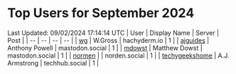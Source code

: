 # Top Users for September 2024
Last Updated: 09/02/2024 17:14:14 UTC
| User | Display Name | Server | Post |
| -- | -- | -- | -- |
| [wg](https://hachyderm.io/@wg) | W.Gross | hachyderm.io | 1 |
| [ajguides](https://mastodon.social/@ajguides) | Anthony Powell | mastodon.social | 1 |
| [mdowst](https://mastodon.social/@mdowst) | Matthew Dowst | mastodon.social | 1 |
| [normen](https://norden.social/@normen) |  | norden.social | 1 |
| [techygeekshome](https://techhub.social/@techygeekshome) | A.J. Armstrong | techhub.social | 1 |
